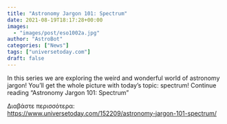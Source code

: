 ```yaml
---
title: "Astronomy Jargon 101: Spectrum"
date: 2021-08-19T18:17:28+00:00
images:
  - "images/post/eso1002a.jpg"
author: "AstroBot"
categories: ["News"]
tags: ["universetoday.com"]
draft: false
---
```


In this series we are exploring the weird and wonderful world of astronomy jargon! You’ll get the whole picture with today’s topic: spectrum! Continue reading “Astronomy Jargon 101: Spectrum” 

Διαβάστε περισσότερα: https://www.universetoday.com/152209/astronomy-jargon-101-spectrum/
